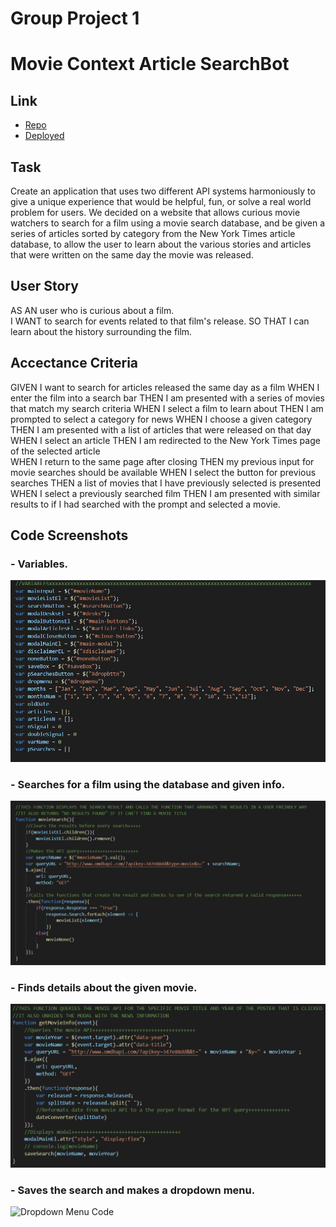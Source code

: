 # Group Project 1
# Movie Context Article SearchBot

## Link
* [Repo](https://github.com/Jr-source/group-project/tree/main)
* [Deployed]()

## Task
Create an application that uses two different API systems harmoniously to give a unique
experience that would be helpful, fun, or solve a real world problem for users. We 
decided on a website that allows curious movie watchers to search for a film using
a movie search database, and be given a series of articles sorted by category from
the New York Times article database, to allow the user to learn about the various stories
and articles that were written on the same day the movie was released.

## User Story
AS AN user who is curious about a film.  
I WANT to search for events related to that film's release. 
SO THAT I can learn about the history surrounding the film.

## Accectance Criteria
GIVEN I want to search for articles released the same day as a film
WHEN I enter the film into a search bar
THEN I am presented with a series of movies that match my search criteria 
WHEN I select a film to learn about
THEN I am prompted to select a category for news 
WHEN I choose a given category
THEN I am presented with a list of articles that were released on that day  
WHEN I select an article
THEN I am redirected to the New York Times page of the selected article  
WHEN I return to the same page after closing
THEN my previous input for movie searches should be available 
WHEN I select the button for previous searches
THEN a list of movies that I have previously selected is presented  
WHEN I select a previously searched film
THEN I am presented with similar results to if I had searched with the prompt and selected a movie.  

## Code Screenshots
### - Variables.
![Variables](./images/Variables.png)

### - Searches for a film using the database and given info.
![Code For Searching For Movie Titles Using The API](./images/MovieSearchCode.png)

### - Finds details about the given movie.
![Code For Using a Movie Search API For Details](./images/MovieDetailsSearchCode.png)

### - Saves the search and makes a dropdown menu.
![Dropdown Menu Code](./images/DrowDownMenuCode.png)
